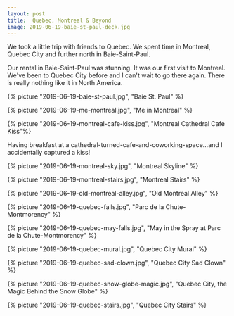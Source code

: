 ```yaml
---
layout: post
title:  Quebec, Montreal & Beyond
image: 2019-06-19-baie-st-paul-deck.jpg
---
```


We took a little trip with friends to Quebec. We spent time in Montreal, Quebec
City and further north in Baie-Saint-Paul.

Our rental in Baie-Saint-Paul was stunning. It was our first visit to Montreal.
We've been to Quebec City before and I can't wait to go there again. There is
really nothing like it in North America.

<!--more-->

{% picture "2019-06-19-baie-st-paul.jpg", "Baie St. Paul" %}

{% picture "2019-06-19-me-montreal.jpg", "Me in Montreal" %}

{% picture "2019-06-19-montreal-cafe-kiss.jpg", "Montreal Cathedral Cafe Kiss"%}

Having breakfast at a cathedral-turned-cafe-and-coworking-space...and I
accidentally captured a kiss!

{% picture "2019-06-19-montreal-sky.jpg", "Montreal Skyline" %}

{% picture "2019-06-19-montreal-stairs.jpg", "Montreal Stairs" %}

{% picture "2019-06-19-old-montreal-alley.jpg", "Old Montreal Alley" %}

{% picture "2019-06-19-quebec-falls.jpg", "Parc de la Chute-Montmorency" %}

{% picture "2019-06-19-quebec-may-falls.jpg", "May in the Spray at Parc de la
Chute-Montmorency" %}

{% picture "2019-06-19-quebec-mural.jpg", "Quebec City Mural" %}

{% picture "2019-06-19-quebec-sad-clown.jpg", "Quebec City Sad Clown" %}

{% picture "2019-06-19-quebec-snow-globe-magic.jpg", "Quebec City, the Magic
Behind the Snow Globe" %}

{% picture "2019-06-19-quebec-stairs.jpg", "Quebec City Stairs" %}
